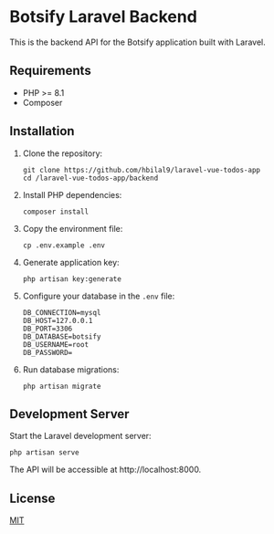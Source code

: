 # Botsify Laravel Backend

This is the backend API for the Botsify application built with Laravel.

## Requirements

- PHP >= 8.1
- Composer

## Installation

1. Clone the repository:
   ```
   git clone https://github.com/hbilal9/laravel-vue-todos-app 
   cd /laravel-vue-todos-app/backend
   ```

2. Install PHP dependencies:
   ```
   composer install
   ```

3. Copy the environment file:
   ```
   cp .env.example .env
   ```

4. Generate application key:
   ```
   php artisan key:generate
   ```

5. Configure your database in the `.env` file:
   ```
   DB_CONNECTION=mysql
   DB_HOST=127.0.0.1
   DB_PORT=3306
   DB_DATABASE=botsify
   DB_USERNAME=root
   DB_PASSWORD=
   ```

6. Run database migrations:
   ```
   php artisan migrate
   ```

## Development Server

Start the Laravel development server:
```
php artisan serve
```

The API will be accessible at http://localhost:8000.


## License

[MIT](LICENSE)
